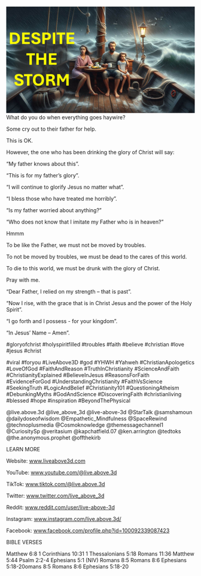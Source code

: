 ![Video cover image](./cover.jpg "cover photo")
What do you do when everything goes haywire?

Some cry out to their father for help.

This is OK.

However, the one who has been drinking the glory of Christ will say:

“My father knows about this”.

“This is for my father’s glory”.

“I will continue to glorify Jesus no matter what”.

“I bless those who have treated me horribly”.

“Is my father worried about anything?”

“Who does not know that I imitate my Father who is in heaven?”

Hmmm

To be like the Father, we must not be moved by troubles.

To not be moved by troubles, we must be dead to the cares of this world.

To die to this world, we must be drunk with the glory of Christ.

Pray with me.

“Dear Father, I relied on my strength – that is past”.

“Now I rise, with the grace that is in Christ Jesus and the power of the Holy Spirit”.

“I go forth and I possess - for your kingdom”.

“In Jesus’ Name – Amen”.


#gloryofchrist #holyspiritfilled #troubles #faith #believe #christian #love #jesus #christ 

#viral #foryou #LiveAbove3D #god #YHWH #Yahweh #ChristianApologetics #LoveOfGod #FaithAndReason #TruthInChristianity #ScienceAndFaith #ChristianityExplained #BelieveInJesus #ReasonsForFaith #EvidenceForGod #UnderstandingChristianity #FaithVsScience #SeekingTruth #LogicAndBelief #Christianity101 #QuestioningAtheism #DebunkingMyths #GodAndScience #DiscoveringFaith #christianliving #blessed #hope #inspiration #BeyondThePhysical

@live.above.3d @live_above_3d @live-above-3d @StarTalk @samshamoun @dailydoseofwisdom @Empathetic_Mindfulness @SpaceRewind @technoplusmedia @Cosmoknowledge @themessagechannel1 @CuriositySp @veritasium @kapchatfield.07 @ken.arrington @tedtoks @the.anonymous.prophet @offthekirb 


LEARN MORE

Website: www.liveabove3d.com

YouTube: www.youtube.com/@live.above.3d

TikTok: www.tiktok.com/@live.above.3d

Twitter: www.twitter.com/live_above_3d

Reddit: www.reddit.com/user/live-above-3d

Instagram: www.instagram.com/live.above.3d/

Facebook: www.facebook.com/profile.php?id=100092339087423


BIBLE VERSES

Matthew 6:8
1 Corinthians 10:31
1 Thessalonians 5:18
Romans 11:36
Matthew 5:44
Psalm 2:2-4
Ephesians 5:1 (NIV)
Romans 8:5
Romans 8:6
Ephesians 5:18-20omans 8:5
Romans 8:6
Ephesians 5:18-20